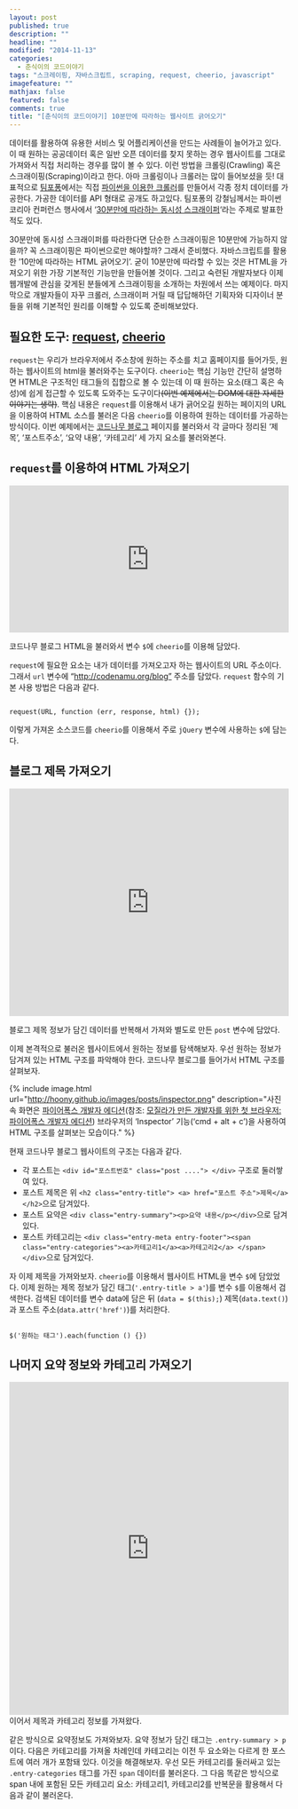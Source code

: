 ```yaml
---
layout: post
published: true
description: ""
headline: ""
modified: "2014-11-13"
categories: 
  - 춘식이의 코드이야기
tags: "스크레이핑, 자바스크립트, scraping, request, cheerio, javascript"
imagefeature: ""
mathjax: false
featured: false
comments: true
title: "[춘식이의 코드이야기] 10분만에 따라하는 웹사이트 긁어오기"
---
```


데이터를 활용하여 유용한 서비스 및 어플리케이션을 만드는 사례들이 늘어가고 있다. 이 때 원하는 공공데이터 혹은 일반 오픈 데이터를 찾지 못하는 경우 웹사이트를 그대로 가져와서 직접 처리하는 경우를 많이 볼 수 있다. 이런 방법을 크롤링(Crawling) 혹은 스크래이핑(Scraping)이라고 한다. 아마 크롤링이나 크롤러는 많이 들어보셨을 듯! 대표적으로 [팀포퐁](http://popong.com/)에서는 직접 [파이썬을 이용한 크롤러](https://github.com/teampopong/crawlers)를 만들어서 각종 정치 데이터를 가공한다. 가공한 데이터를 API 형태로 공개도 하고있다. 팀포퐁의 강철님께서는 파이썬 코리아 컨퍼런스 행사에서 ‘[30분만에 따라하는 동시성 스크래이퍼](https://gist.github.com/cornchz/0ec0c3f5ca69bac2b625)‘라는 주제로 발표한 적도 있다.

30분만에 동시성 스크래이퍼를 따라한다면 단순한 스크래이핑은 10분만에 가능하지 않을까? 꼭 스크래이핑은 파이썬으로만 해야할까? 그래서 준비했다. 자바스크립트를 활용한 ’10만에 따라하는 HTML 긁어오기’. 굳이 10분만에 따라할 수 있는 것은 HTML을 가져오기 위한 가장 기본적인 기능만을 만들어볼 것이다. 그리고 숙련된 개발자보다 이제 웹개발에 관심을 갖게된 분들에게 스크래이핑을 소개하는 차원에서 쓰는 예제이다. 마지막으로 개발자들이 자꾸 크롤러, 스크래이퍼 거릴 때 답답해하던 기획자와 디자이너 분들을 위해 기본적인 원리를 이해할 수 있도록 준비해보았다.

## 필요한 도구: [request](https://github.com/request/request), [cheerio](https://github.com/cheeriojs/cheerio)
`request`는 우리가 브라우저에서 주소창에 원하는 주소를 치고 홈페이지를 들어가듯, 원하는 웹사이트의 html을 불러와주는 도구이다. `cheerio`는 핵심 기능만 간단히 설명하면 HTML은 구조적인 태그들의 집합으로 볼 수 있는데 이 때 원하는 요소(태그 혹은 속성)에 쉽게 접근할 수 있도록 도와주는 도구이다<del>(이번 예제에서는 DOM에 대한 자세한 이야기는 생략)</del>. 핵심 내용은 `request`를 이용해서 내가 긁어오길 원하는 페이지의 URL을 이용하여 HTML 소스를 불러온 다음 `cheerio`를 이용하여 원하는 데이터를 가공하는 방식이다. 이번 예제에서는 [코드나무 블로그](http://codenamu.org/blog) 페이지를 불러와서 각 글마다 정리된 ‘제목’, ‘포스트주소’, ‘요약 내용’, ‘카테고리’ 세 가지 요소를 불러와본다.

## `request`를 이용하여 HTML 가져오기

<iframe src="http://jsfiddle.net/thechunsik/tdz8ukdg/2/embedded/" allowfullscreen="allowfullscreen" frameborder="0" height="265" width="100%"></iframe>

코드나무 블로그 HTML을 불러와서 변수 `$`에 `cheerio`를 이용해 담았다.

`request`에 필요한 요소는 내가 데이터를 가져오고자 하는 웹사이트의 URL 주소이다. 그래서 `url` 변수에 “http://codenamu.org/blog” 주소를 담았다. `request` 함수의 기본 사용 방법은 다음과 같다.

<code>
request(URL, function (err, response, html) {});
</code>

이렇게 가져온 소스코드를 `cheerio`를 이용해서 주로 `jQuery` 변수에 사용하는 `$`에 담는다.

## 블로그 제목 가져오기

<iframe src="http://jsfiddle.net/thechunsik/tdz8ukdg/5/embedded/" allowfullscreen="allowfullscreen" frameborder="0" height="410" width="100%"></iframe>

블로그 제목 정보가 담긴 데이터를 반복해서 가져와 별도로 만든 `post` 변수에 담았다.

이제 본격적으로 불러온 웹사이트에서 원하는 정보를 탐색해보자. 우선 원하는 정보가 담겨져 있는 HTML 구조를 파악해야 한다. 코드나무 블로그를 들어가서 HTML 구조를 살펴보자.

{% include image.html url="http://hoony.github.io/images/posts/inspector.png" description="사진 속 화면은 [파이어폭스 개발자 에디션](http://www.mozilla.org/firefox/developer/)(참조: [모질라가 만든 개발자를 위한 첫 브라우저: 파이어폭스 개발자 에디션](http://hacks.mozilla.or.kr/2014/11/mozilla-introduces-the-first-browser-built-for-developers-firefox-developer-edition/)) 브라우저의 ‘Inspector’ 기능(‘cmd + alt + c’)을 사용하여 HTML 구조를 살펴보는 모습이다." %}

현재 코드나무 블로그 웹사이트의 구조는 다음과 같다.

- 각 포스트는 `<div id="포스트번호" class="post ...."> </div>` 구조로 둘러쌓여 있다.
- 포스트 제목은 위 `<h2 class="entry-title"> <a> href="포스트 주소">제목</a></h2>`으로 담겨있다.
- 포스트 요약은 `<div class="entry-summary"><p>요약 내용</p></div>`으로 담겨 있다.
- 포스트 카테고리는 `<div class="entry-meta entry-footer"><span class="entry-categories"><a>카테고리1</a><a>카테고리2</a> </span> </div>`으로 담겨있다. 

자 이제 제목을 가져와보자. `cheerio`를 이용해서 웹사이트 HTML을 변수 `$`에 담았었다. 이제 원하는 제목 정보가 담긴 태그(`'.entry-title > a'`)를 변수 `$`를 이용해서 검색한다. 검색된 데이터를 변수 data에 담은 뒤 (`data = $(this);`) 제목(`data.text()`)과 포스트 주소(`data.attr('href')`)를 처리한다.

<code>
$('원하는 태그').each(function () {})
</code>

## 나머지 요약 정보와 카테고리 가져오기

<iframe src="http://jsfiddle.net/thechunsik/tdz8ukdg/4/embedded/" allowfullscreen="allowfullscreen" frameborder="0" height="600" width="100%"></iframe>
이어서 제목과 카테고리 정보를 가져왔다.

같은 방식으로 요약정보도 가져와보자. 요약 정보가 담긴 태그는 `.entry-summary > p`이다. 다음은 카테고리를 가져올 차례인데 카테고리는 이전 두 요소와는 다르게 한 포스트에 여러 개가 포함돼 있다. 이것을 해결해보자. 우선 모든 카테고리를 둘러싸고 있는 `.entry-categories` 태그를 가진 `span` 데이터를 불러온다. 그 다음 똑같은 방식으로 span 내에 포함된 모든 카테고리 요소: 카테고리1, 카테고리2를 반복문을 활용해서 다음과 같이 불러온다.
